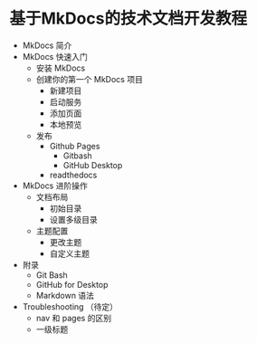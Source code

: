 # 基于MkDocs的技术文档开发教程

- MkDocs 简介
- MkDocs 快速入门
  - 安装 MkDocs
  - 创建你的第一个 MkDocs 项目
    - 新建项目
    - 启动服务
    - 添加页面
    - 本地预览
  - 发布
    - Github Pages
      - Gitbash
      - GitHub Desktop
    - readthedocs
- MkDocs 进阶操作
  - 文档布局
    - 初始目录
    - 设置多级目录
  - 主题配置
    - 更改主题
    - 自定义主题
- 附录
  - Git Bash
  - GitHub for Desktop
  - Markdown 语法
- Troubleshooting （待定）
  - nav 和 pages 的区别
  - 一级标题
